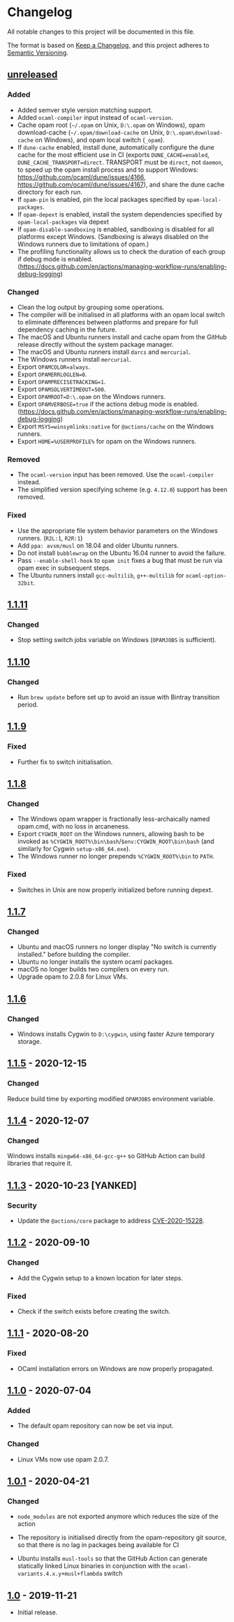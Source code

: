 # Changelog

All notable changes to this project will be documented in this file.

The format is based on [Keep a Changelog](https://keepachangelog.com/en/1.0.0),
and this project adheres to
[Semantic Versioning](https://semver.org/spec/v2.0.0.html).

## [unreleased]

### Added

- Added semver style version matching support.
- Added `ocaml-compiler` input instead of `ocaml-version`.
- Cache opam root (`~/.opam` on Unix, `D:\.opam` on Windows), opam
  download-cache (`~/.opam/download-cache` on Unix, `D:\.opam\download-cache` on
  Windows), and opam local switch (`_opam`).
- If `dune-cache` enabled, install dune, automatically configure the dune cache
  for the most efficient use in CI (exports `DUNE_CACHE=enabled`,
  `DUNE_CACHE_TRANSPORT=direct`. TRANSPORT must be `direct`, not `daemon`, to
  speed up the opam install process and to support Windows:
  https://github.com/ocaml/dune/issues/4166,
  https://github.com/ocaml/dune/issues/4167), and share the dune cache directory
  for each run.
- If `opam-pin` is enabled, pin the local packages specified by
  `opam-local-packages`.
- If `opam-depext` is enabled, install the system dependencies specified by
  `opam-local-packages` via depext
- If `opam-disable-sandboxing` is enabled, sandboxing is disabled for all
  platforms except Windows. (Sandboxing is always disabled on the Windows
  runners due to limitations of opam.)
- The profiling functionality allows us to check the duration of each group if
  debug mode is enabled.
  (https://docs.github.com/en/actions/managing-workflow-runs/enabling-debug-logging)

### Changed

- Clean the log output by grouping some operations.
- The compiler will be initialised in all platforms with an opam local switch to
  eliminate differences between platforms and prepare for full dependency
  caching in the future.
- The macOS and Ubuntu runners install and cache opam from the GitHub release
  directly without the system package manager.
- The macOS and Ubuntu runners install `darcs` and `mercurial`.
- The Windows runners install `mercurial`.
- Export `OPAMCOLOR=always`.
- Export `OPAMERRLOGLEN=0`.
- Export `OPAMPRECISETRACKING=1`.
- Export `OPAMSOLVERTIMEOUT=500`.
- Export `OPAMROOT=D:\.opam` on the Windows runners.
- Export `OPAMVERBOSE=true` if the actions debug mode is enabled.
  (https://docs.github.com/en/actions/managing-workflow-runs/enabling-debug-logging)
- Export `MSYS=winsymlinks:native` for `@actions/cache` on the Windows runners.
- Export `HOME=%USERPROFILE%` for opam on the Windows runners.

### Removed

- The `ocaml-version` input has been removed. Use the `ocaml-compiler` instead.
- The simplified version specifying scheme (e.g. `4.12.0`) support has been
  removed.

### Fixed

- Use the appropriate file system behavior parameters on the Windows runners.
  (`R2L:1`, `R2R:1`)
- Add `ppa: avsm/musl` on 18.04 and older Ubuntu runners.
- Do not install `bubblewrap` on the Ubuntu 16.04 runner to avoid the failure.
- Pass `--enable-shell-hook` to `opam init` fixes a bug that must be run via
  opam exec in subsequent steps.
- The Ubuntu runners install `gcc-multilib`, `g++-multilib` for
  `ocaml-option-32bit`.

## [1.1.11]

### Changed

- Stop setting switch jobs variable on Windows (`OPAMJOBS` is sufficient).

## [1.1.10]

### Changed

- Run `brew update` before set up to avoid an issue with Bintray transition
  period.

## [1.1.9]

### Fixed

- Further fix to switch initialisation.

## [1.1.8]

### Changed

- The Windows opam wrapper is fractionally less-archaically named opam.cmd, with
  no loss in arcaneness.
- Export `CYGWIN_ROOT` on the Windows runners, allowing bash to be invoked as
  `%CYGWIN_ROOT%\bin\bash`/`$env:CYGWIN_ROOT\bin\bash` (and similarly for Cygwin
  `setup-x86_64.exe`).
- The Windows runner no longer prepends `%CYGWIN_ROOT%\bin` to `PATH`.

### Fixed

- Switches in Unix are now properly initialized before running depext.

## [1.1.7]

### Changed

- Ubuntu and macOS runners no longer display "No switch is currently installed."
  before building the compiler.
- Ubuntu no longer installs the system ocaml packages.
- macOS no longer builds two compilers on every run.
- Upgrade opam to 2.0.8 for Linux VMs.

## [1.1.6]

### Changed

- Windows installs Cygwin to `D:\cygwin`, using faster Azure temporary storage.

## [1.1.5] - 2020-12-15

### Changed

Reduce build time by exporting modified `OPAMJOBS` environment variable.

## [1.1.4] - 2020-12-07

### Changed

Windows installs `mingw64-x86_64-gcc-g++` so GitHub Action can build libraries
that require it.

## [1.1.3] - 2020-10-23 [YANKED]

### Security

- Update the `@actions/core` package to address
  [CVE-2020-15228](https://github.com/advisories/GHSA-mfwh-5m23-j46w).

## [1.1.2] - 2020-09-10

### Changed

- Add the Cygwin setup to a known location for later steps.

### Fixed

- Check if the switch exists before creating the switch.

## [1.1.1] - 2020-08-20

### Fixed

- OCaml installation errors on Windows are now properly propagated.

## [1.1.0] - 2020-07-04

### Added

- The default opam repository can now be set via input.

### Changed

- Linux VMs now use opam 2.0.7.

## [1.0.1] - 2020-04-21

### Changed

- `node_modules` are not exported anymore which reduces the size of the action

- The repository is initialised directly from the opam-repository git source, so
  that there is no lag in packages being available for CI

- Ubuntu installs `musl-tools` so that the GitHub Action can generate statically
  linked Linux binaries in conjunction with the
  `ocaml-variants.4.x.y+musl+flambda` switch

## [1.0] - 2019-11-21

- Initial release.

[unreleased]: https://github.com/avsm/setup-ocaml/compare/v1.1.11...HEAD
[1.1.11]: https://github.com/avsm/setup-ocaml/compare/v1.1.9...v1.1.11
[1.1.10]: https://github.com/avsm/setup-ocaml/compare/v1.1.9...v1.1.10
[1.1.9]: https://github.com/avsm/setup-ocaml/compare/v1.1.8...v1.1.9
[1.1.8]: https://github.com/avsm/setup-ocaml/compare/v1.1.7...v1.1.8
[1.1.7]: https://github.com/avsm/setup-ocaml/compare/v1.1.6...v1.1.7
[1.1.6]: https://github.com/avsm/setup-ocaml/compare/v1.1.5...v1.1.6
[1.1.5]: https://github.com/avsm/setup-ocaml/compare/v1.1.4...v1.1.5
[1.1.4]: https://github.com/avsm/setup-ocaml/compare/v1.1.3...v1.1.4
[1.1.3]: https://github.com/avsm/setup-ocaml/compare/v1.1.2...v1.1.3
[1.1.2]: https://github.com/avsm/setup-ocaml/compare/v1.1.1...v1.1.2
[1.1.1]: https://github.com/avsm/setup-ocaml/compare/v1.1.0...v1.1.1
[1.1.0]: https://github.com/avsm/setup-ocaml/compare/v1.0.1...v1.1.0
[1.0.1]: https://github.com/avsm/setup-ocaml/compare/v1.0...v1.0.1
[1.0]: https://github.com/avsm/setup-ocaml/releases/tag/v0.0.1
